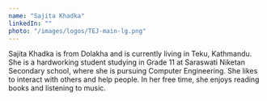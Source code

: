 ```yaml
---
name: "Sajita Khadka"
linkedIn: ""
photo: "/images/logos/TEJ-main-lg.png"
---
```


Sajita Khadka is from Dolakha and is currently living in Teku, Kathmandu. She is a hardworking student studying in Grade 11 at Saraswati Niketan Secondary school, where she is pursuing Computer Engineering. She likes to interact with others and help people. In her free time, she enjoys reading books and listening to music.
